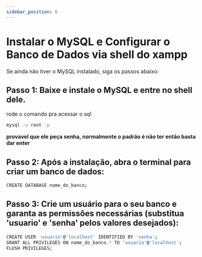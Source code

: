 ```yaml
---
sidebar_position: 6
---
```



# Instalar o MySQL e Configurar o Banco de Dados via shell do xampp

Se ainda não tiver o MySQL instalado, siga os passos abaixo:

## Passo 1: Baixe e instale o MySQL e entre no shell dele.
rode o comando pra acessar o sql

```bash
mysql -u root -p
```
**provavel que ele peça senha, normalmente o padrão é não ter então basta dar enter** 
## Passo 2: Após a instalação, abra o terminal para criar um banco de dados:

```bash
CREATE DATABASE nome_do_banco;
```

## Passo 3: Crie um usuário para o seu banco e garanta as permissões necessárias (substitua 'usuario' e 'senha' pelos valores desejados):

```bash
CREATE USER 'usuario'@'localhost' IDENTIFIED BY 'senha';
GRANT ALL PRIVILEGES ON nome_do_banco.* TO 'usuario'@'localhost';
FLUSH PRIVILEGES;
```